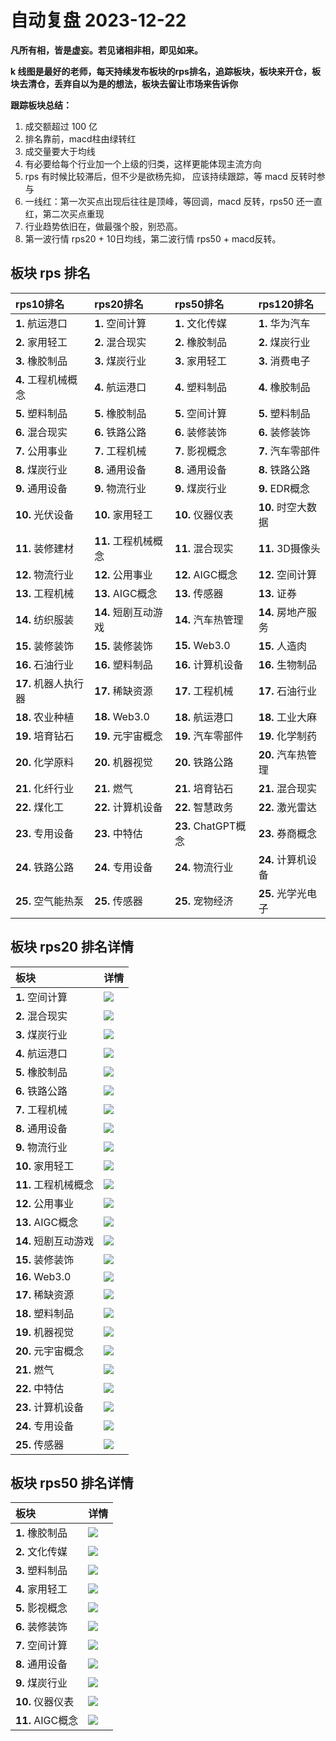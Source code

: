 # 自动复盘 2023-12-22

**凡所有相，皆是虚妄。若见诸相非相，即见如来。**

**k 线图是最好的老师，每天持续发布板块的rps排名，追踪板块，板块来开仓，板块去清仓，丢弃自以为是的想法，板块去留让市场来告诉你**
        
**跟踪板块总结：**
1. 成交额超过 100 亿
2. 排名靠前，macd柱由绿转红
3. 成交量要大于均线
4. 有必要给每个行业加一个上级的归类，这样更能体现主流方向
5. rps 有时候比较滞后，但不少是欲杨先抑， 应该持续跟踪，等 macd 反转时参与
6. 一线红：第一次买点出现后往往是顶峰，等回调，macd 反转，rps50 还一直红，第二次买点重现
7. 行业趋势依旧在，做最强个股，别恐高。
8. 第一波行情 rps20 + 10日均线，第二波行情 rps50 + macd反转。
        
## 板块 rps 排名
| rps10排名            | rps20排名            | rps50排名           | rps120排名         |
|:---------------------|:---------------------|:--------------------|:-------------------|
| **1.** 航运港口      | **1.** 空间计算      | **1.** 文化传媒     | **1.** 华为汽车    |
| **2.** 家用轻工      | **2.** 混合现实      | **2.** 橡胶制品     | **2.** 煤炭行业    |
| **3.** 橡胶制品      | **3.** 煤炭行业      | **3.** 家用轻工     | **3.** 消费电子    |
| **4.** 工程机械概念  | **4.** 航运港口      | **4.** 塑料制品     | **4.** 橡胶制品    |
| **5.** 塑料制品      | **5.** 橡胶制品      | **5.** 空间计算     | **5.** 塑料制品    |
| **6.** 混合现实      | **6.** 铁路公路      | **6.** 装修装饰     | **6.** 装修装饰    |
| **7.** 公用事业      | **7.** 工程机械      | **7.** 影视概念     | **7.** 汽车零部件  |
| **8.** 煤炭行业      | **8.** 通用设备      | **8.** 通用设备     | **8.** 铁路公路    |
| **9.** 通用设备      | **9.** 物流行业      | **9.** 煤炭行业     | **9.** EDR概念     |
| **10.** 光伏设备     | **10.** 家用轻工     | **10.** 仪器仪表    | **10.** 时空大数据 |
| **11.** 装修建材     | **11.** 工程机械概念 | **11.** 混合现实    | **11.** 3D摄像头   |
| **12.** 物流行业     | **12.** 公用事业     | **12.** AIGC概念    | **12.** 空间计算   |
| **13.** 工程机械     | **13.** AIGC概念     | **13.** 传感器      | **13.** 证券       |
| **14.** 纺织服装     | **14.** 短剧互动游戏 | **14.** 汽车热管理  | **14.** 房地产服务 |
| **15.** 装修装饰     | **15.** 装修装饰     | **15.** Web3.0      | **15.** 人造肉     |
| **16.** 石油行业     | **16.** 塑料制品     | **16.** 计算机设备  | **16.** 生物制品   |
| **17.** 机器人执行器 | **17.** 稀缺资源     | **17.** 工程机械    | **17.** 石油行业   |
| **18.** 农业种植     | **18.** Web3.0       | **18.** 航运港口    | **18.** 工业大麻   |
| **19.** 培育钻石     | **19.** 元宇宙概念   | **19.** 汽车零部件  | **19.** 化学制药   |
| **20.** 化学原料     | **20.** 机器视觉     | **20.** 铁路公路    | **20.** 汽车热管理 |
| **21.** 化纤行业     | **21.** 燃气         | **21.** 培育钻石    | **21.** 混合现实   |
| **22.** 煤化工       | **22.** 计算机设备   | **22.** 智慧政务    | **22.** 激光雷达   |
| **23.** 专用设备     | **23.** 中特估       | **23.** ChatGPT概念 | **23.** 券商概念   |
| **24.** 铁路公路     | **24.** 专用设备     | **24.** 物流行业    | **24.** 计算机设备 |
| **25.** 空气能热泵   | **25.** 传感器       | **25.** 宠物经济    | **25.** 光学光电子 |
## 板块 rps20 排名详情
| 板块                 | 详情                                                                                                 |
|:---------------------|:-----------------------------------------------------------------------------------------------------|
| **1.** 空间计算      | ![](https://sykent-blog-image.oss-cn-beijing.aliyuncs.com/quant/image/2023/12/1703232357913-tmp.jpg) |
| **2.** 混合现实      | ![](https://sykent-blog-image.oss-cn-beijing.aliyuncs.com/quant/image/2023/12/1703232359165-tmp.jpg) |
| **3.** 煤炭行业      | ![](https://sykent-blog-image.oss-cn-beijing.aliyuncs.com/quant/image/2023/12/1703232360196-tmp.jpg) |
| **4.** 航运港口      | ![](https://sykent-blog-image.oss-cn-beijing.aliyuncs.com/quant/image/2023/12/1703232361164-tmp.jpg) |
| **5.** 橡胶制品      | ![](https://sykent-blog-image.oss-cn-beijing.aliyuncs.com/quant/image/2023/12/1703232362097-tmp.jpg) |
| **6.** 铁路公路      | ![](https://sykent-blog-image.oss-cn-beijing.aliyuncs.com/quant/image/2023/12/1703232363063-tmp.jpg) |
| **7.** 工程机械      | ![](https://sykent-blog-image.oss-cn-beijing.aliyuncs.com/quant/image/2023/12/1703232364015-tmp.jpg) |
| **8.** 通用设备      | ![](https://sykent-blog-image.oss-cn-beijing.aliyuncs.com/quant/image/2023/12/1703232364980-tmp.jpg) |
| **9.** 物流行业      | ![](https://sykent-blog-image.oss-cn-beijing.aliyuncs.com/quant/image/2023/12/1703232365999-tmp.jpg) |
| **10.** 家用轻工     | ![](https://sykent-blog-image.oss-cn-beijing.aliyuncs.com/quant/image/2023/12/1703232367011-tmp.jpg) |
| **11.** 工程机械概念 | ![](https://sykent-blog-image.oss-cn-beijing.aliyuncs.com/quant/image/2023/12/1703232368014-tmp.jpg) |
| **12.** 公用事业     | ![](https://sykent-blog-image.oss-cn-beijing.aliyuncs.com/quant/image/2023/12/1703232369013-tmp.jpg) |
| **13.** AIGC概念     | ![](https://sykent-blog-image.oss-cn-beijing.aliyuncs.com/quant/image/2023/12/1703232369947-tmp.jpg) |
| **14.** 短剧互动游戏 | ![](https://sykent-blog-image.oss-cn-beijing.aliyuncs.com/quant/image/2023/12/1703232370455-tmp.jpg) |
| **15.** 装修装饰     | ![](https://sykent-blog-image.oss-cn-beijing.aliyuncs.com/quant/image/2023/12/1703232371378-tmp.jpg) |
| **16.** Web3.0       | ![](https://sykent-blog-image.oss-cn-beijing.aliyuncs.com/quant/image/2023/12/1703232372295-tmp.jpg) |
| **17.** 稀缺资源     | ![](https://sykent-blog-image.oss-cn-beijing.aliyuncs.com/quant/image/2023/12/1703232373289-tmp.jpg) |
| **18.** 塑料制品     | ![](https://sykent-blog-image.oss-cn-beijing.aliyuncs.com/quant/image/2023/12/1703232374249-tmp.jpg) |
| **19.** 机器视觉     | ![](https://sykent-blog-image.oss-cn-beijing.aliyuncs.com/quant/image/2023/12/1703232375246-tmp.jpg) |
| **20.** 元宇宙概念   | ![](https://sykent-blog-image.oss-cn-beijing.aliyuncs.com/quant/image/2023/12/1703232376213-tmp.jpg) |
| **21.** 燃气         | ![](https://sykent-blog-image.oss-cn-beijing.aliyuncs.com/quant/image/2023/12/1703232377290-tmp.jpg) |
| **22.** 中特估       | ![](https://sykent-blog-image.oss-cn-beijing.aliyuncs.com/quant/image/2023/12/1703232381249-tmp.jpg) |
| **23.** 计算机设备   | ![](https://sykent-blog-image.oss-cn-beijing.aliyuncs.com/quant/image/2023/12/1703232382195-tmp.jpg) |
| **24.** 专用设备     | ![](https://sykent-blog-image.oss-cn-beijing.aliyuncs.com/quant/image/2023/12/1703232383130-tmp.jpg) |
| **25.** 传感器       | ![](https://sykent-blog-image.oss-cn-beijing.aliyuncs.com/quant/image/2023/12/1703232384159-tmp.jpg) |
## 板块 rps50 排名详情
| 板块             | 详情                                                                                                 |
|:-----------------|:-----------------------------------------------------------------------------------------------------|
| **1.** 橡胶制品  | ![](https://sykent-blog-image.oss-cn-beijing.aliyuncs.com/quant/image/2023/12/1703232385129-tmp.jpg) |
| **2.** 文化传媒  | ![](https://sykent-blog-image.oss-cn-beijing.aliyuncs.com/quant/image/2023/12/1703232386128-tmp.jpg) |
| **3.** 塑料制品  | ![](https://sykent-blog-image.oss-cn-beijing.aliyuncs.com/quant/image/2023/12/1703232387076-tmp.jpg) |
| **4.** 家用轻工  | ![](https://sykent-blog-image.oss-cn-beijing.aliyuncs.com/quant/image/2023/12/1703232388045-tmp.jpg) |
| **5.** 影视概念  | ![](https://sykent-blog-image.oss-cn-beijing.aliyuncs.com/quant/image/2023/12/1703232388980-tmp.jpg) |
| **6.** 装修装饰  | ![](https://sykent-blog-image.oss-cn-beijing.aliyuncs.com/quant/image/2023/12/1703232389960-tmp.jpg) |
| **7.** 空间计算  | ![](https://sykent-blog-image.oss-cn-beijing.aliyuncs.com/quant/image/2023/12/1703232390613-tmp.jpg) |
| **8.** 通用设备  | ![](https://sykent-blog-image.oss-cn-beijing.aliyuncs.com/quant/image/2023/12/1703232391595-tmp.jpg) |
| **9.** 煤炭行业  | ![](https://sykent-blog-image.oss-cn-beijing.aliyuncs.com/quant/image/2023/12/1703232392499-tmp.jpg) |
| **10.** 仪器仪表 | ![](https://sykent-blog-image.oss-cn-beijing.aliyuncs.com/quant/image/2023/12/1703232393462-tmp.jpg) |
| **11.** AIGC概念 | ![](https://sykent-blog-image.oss-cn-beijing.aliyuncs.com/quant/image/2023/12/1703232394397-tmp.jpg) |